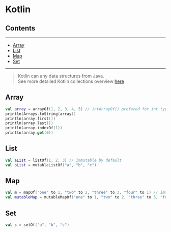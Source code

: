 # Kotlin

## Contents
---

- [Array](#array)
- [List](#dynamic-array)
- [Map](#map)
- [Set](#set)

---

> Kotlin can any data structures from Java. <br/>See more detailed Kotlin collections overview [here](https://kotlinlang.org/docs/reference/collections-overview.html)

<div id="array" />

## Array
```kotlin
val array = arrayOf(1, 2, 3, 4, 5) // intArrayOf() prefered for int types
println(Arrays.toString(array))
println(array.first())
println(array.last())
println(array.indexOf(1))
println(array.get(0))
```


<div id="dynamic-array" />

## List
```kotlin
val aList = listOf(1, 2, 3) // immutable by default
val bList = mutableListOf("a", "b", "c") 
```

<div id="map" />

## Map
```kotlin
val m = mapOf("one" to 1, "two" to 2, "three" to 3, "four" to 1) // immutable by default
val mutableMap = mutableMapOf("one" to 1, "two" to 2, "three" to 3, "four" to 1)

```


<div id="set" />

## Set
```kotlin
val s = setOf("a", "b", "c")
```


